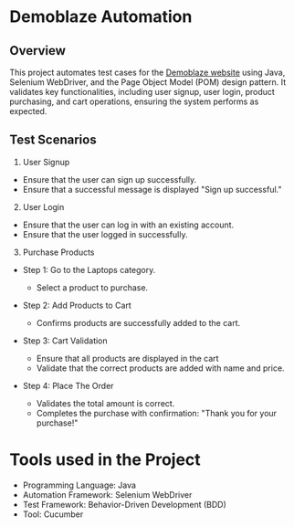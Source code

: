 # Demoblaze Automation

## Overview
This project automates test cases for the [Demoblaze website](https://demoblaze.com/) using Java, Selenium WebDriver, and the Page Object
Model (POM) design pattern. It validates key functionalities, including user signup, user login, product purchasing, and cart
operations, ensuring the system performs as expected.


## Test Scenarios


1.  User Signup

  * Ensure that the user can sign up successfully.
  * Ensure that a successful message is displayed "Sign up successful."


2. User Login
   
  * Ensure that the user can log in with an existing account.
  * Ensure that the user logged in successfully.


3. Purchase Products

 * Step 1: Go to the Laptops category.

   * Select a product to purchase.


 * Step 2: Add Products to Cart

   * Confirms products are successfully added to the cart.


 * Step 3: Cart Validation
  
   * Ensure that all products are displayed in the cart
   * Validate that the correct products are added with name and price.

  
 * Step 4: Place The Order

   * Validates the total amount is correct.
   * Completes the purchase with confirmation: "Thank you for your purchase!"


# Tools used in the Project

* Programming Language: Java
* Automation Framework: Selenium WebDriver
* Test Framework: Behavior-Driven Development (BDD)
* Tool: Cucumber
